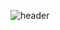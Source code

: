 ![header](https://capsule-render.vercel.app/api?type=rect&color=auto&height=100&section=header&text=%20asdf%20&fontSize=30&animation=fadeIn&textBg=true)
